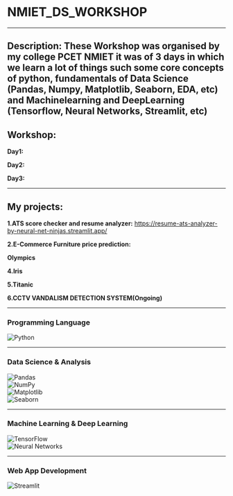 # NMIET_DS_WORKSHOP

---

**Description:**
These  Workshop was organised by my college PCET NMIET it was of 3 days in which we learn a lot of things such some core concepts of python, fundamentals of Data Science (Pandas, Numpy, Matplotlib, Seaborn, EDA, etc) and Machinelearning and DeepLearning (Tensorflow, Neural Networks, Streamlit, etc)
---
## **Workshop:**

**Day1:**

**Day2:**

**Day3:**

---

## **My projects:**

**1.ATS score checker and resume analyzer:** https://resume-ats-analyzer-by-neural-net-ninjas.streamlit.app/

**2.E-Commerce Furniture price prediction:**

**Olympics**

**4.Iris**

**5.Titanic**

**6.CCTV VANDALISM DETECTION SYSTEM(Ongoing)**

---

### Programming Language  
![Python](https://img.shields.io/badge/Python-3776AB?style=for-the-badge&logo=python&logoColor=white)  

---

### Data Science & Analysis  
![Pandas](https://img.shields.io/badge/Pandas-150458?style=for-the-badge&logo=pandas&logoColor=white)  
![NumPy](https://img.shields.io/badge/NumPy-013243?style=for-the-badge&logo=numpy&logoColor=white)  
![Matplotlib](https://img.shields.io/badge/Matplotlib-11557C?style=for-the-badge&logo=python&logoColor=white)  
![Seaborn](https://img.shields.io/badge/Seaborn-008080?style=for-the-badge&logo=python&logoColor=white)  

---

### Machine Learning & Deep Learning  
![TensorFlow](https://img.shields.io/badge/TensorFlow-FF6F00?style=for-the-badge&logo=tensorflow&logoColor=white)  
![Neural Networks](https://img.shields.io/badge/Neural%20Networks-1A1A1A?style=for-the-badge&logo=deep-learning&logoColor=white)  

---

### Web App Development  
![Streamlit](https://img.shields.io/badge/Streamlit-FF4B4B?style=for-the-badge&logo=streamlit&logoColor=white)  
